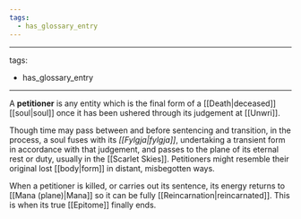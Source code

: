 ```yaml
---
tags:
  - has_glossary_entry
---
```


---
tags:
  - has_glossary_entry
---

A **petitioner** is any entity which is the final form of a [[Death|deceased]] [[soul|soul]] once it has been ushered through its judgement at [[Unwri]]. 

Though time may pass between and before sentencing and transition, in the process, a soul fuses with its *[[Fylgja|fylgja]]*, undertaking a transient form in accordance with that judgement, and passes to the plane of its eternal rest or duty, usually in the [[Scarlet Skies]]. Petitioners might resemble their original lost [[body|form]] in distant, misbegotten ways.

When a petitioner is killed, or carries out its sentence, its energy returns to [[Mana (plane)|Mana]] so it can be fully [[Reincarnation|reincarnated]]. This is when its true [[Epitome]] finally ends.